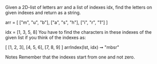 Given a 2D-list of letters arr and a list of indexes idx, find the letters on given indexes and return as a string.

arr = [
  ["m", "u", "b"],
  ["a", "s", "h"],
  ["i", "r", "1"]
]

idx = [1, 3, 5, 8]
You have to find the characters in these indexes of the given list if you think of the indexes as:

[
  [1, 2, 3],
  [4, 5, 6],
  [7, 8, 9]
]
arrIndex(lst, idx) ➞ "mbsr"

Notes
Remember that the indexes start from one and not zero.